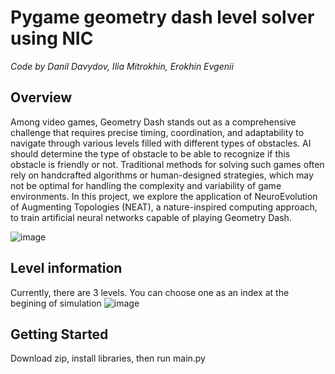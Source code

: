 # Pygame geometry dash level solver using NIC
 
_Code by Danil Davydov, Ilia Mitrokhin, Erokhin Evgenii_


## Overview
Among video games, Geometry Dash stands out as a comprehensive challenge that requires precise timing, coordination, and adaptability to navigate through various levels filled with different types of obstacles. AI should determine the type of obstacle to be able to recognize if this obstacle is friendly or not. Traditional methods for solving such games often rely on handcrafted algorithms or human-designed strategies, which may not be optimal for handling the complexity and variability of game environments. In this project, we explore the application of NeuroEvolution of Augmenting Topologies (NEAT), a nature-inspired computing approach, to train artificial neural networks capable of playing Geometry Dash.


![image](https://github.com/TanellD/NIC_gd_using_neat/assets/66463564/038379e0-8daa-412d-a11f-7f2bd17551a3)



## Level information
Currently, there are 3 levels. You can choose one as an index at the begining of simulation
![image](https://github.com/TanellD/NIC_gd_using_neat/assets/66463564/a937a05e-ecd4-40a4-9b0f-bf00e889508c)



## Getting Started

Download zip, install libraries, then run main.py
